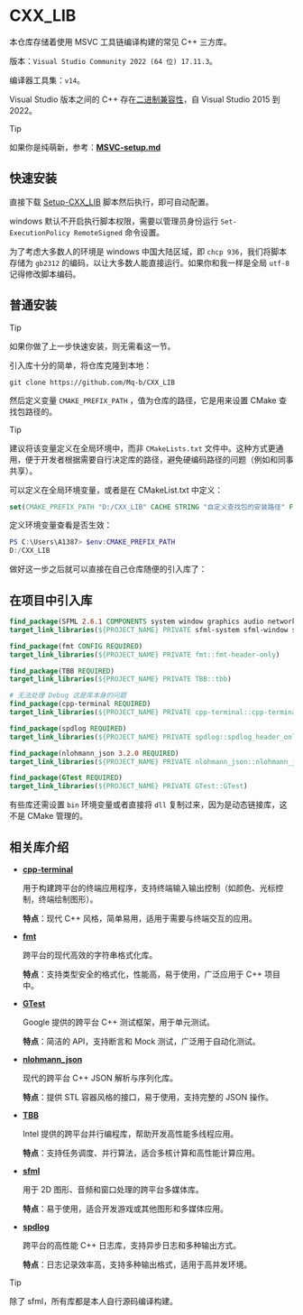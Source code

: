 # CXX_LIB

本仓库存储着使用 MSVC 工具链编译构建的常见 C++ 三方库。

版本：`Visual Studio Community 2022 (64 位) 17.11.3`。

编译器工具集：`v14`。

Visual Studio 版本之间的 C++ 存在[二进制兼容性](https://learn.microsoft.com/zh-cn/cpp/porting/binary-compat-2015-2017?view=msvc-170)，自 Visual Studio 2015 到 2022。

>[!TIP]
>如果你是纯萌新，参考：[**MSVC-setup.md**](./MSVC-setup.md)

## 快速安装

直接下载 [Setup-CXX_LIB](./Setup-CXX_LIB.ps1) 脚本然后执行，即可自动配置。

windows 默认不开启执行脚本权限，需要以管理员身份运行 `Set-ExecutionPolicy RemoteSigned` 命令设置。

为了考虑大多数人的环境是 windows 中国大陆区域，即 `chcp 936`，我们将脚本存储为 `gb2312` 的编码，以让大多数人能直接运行。如果你和我一样是全局 `utf-8` 记得修改脚本编码。


## 普通安装

>[!TIP]
>如果你做了上一步快速安装，则无需看这一节。

引入库十分的简单，将仓库克隆到本地：

```shell
git clone https://github.com/Mq-b/CXX_LIB
```

然后定义变量 `CMAKE_PREFIX_PATH` ，值为仓库的路径，它是用来设置 CMake 查找包路径的。

> [!TIP]
> 建议将该变量定义在全局环境中，而非 `CMakeLists.txt` 文件中。这种方式更通用，便于开发者根据需要自行决定库的路径，避免硬编码路径的问题（例如和同事共享）。

可以定义在全局环境变量，或者是在 CMakeList.txt 中定义：

```cmake
set(CMAKE_PREFIX_PATH "D:/CXX_LIB" CACHE STRING "自定义查找包的安装路径" FORCE)
```

定义环境变量查看是否生效：

```PowerShell
PS C:\Users\A1387> $env:CMAKE_PREFIX_PATH
D:/CXX_LIB
```

做好这一步之后就可以直接在自己仓库随便的引入库了：

## 在项目中引入库

```cmake
find_package(SFML 2.6.1 COMPONENTS system window graphics audio network REQUIRED)
target_link_libraries(${PROJECT_NAME} PRIVATE sfml-system sfml-window sfml-graphics sfml-audio sfml-network)

find_package(fmt CONFIG REQUIRED)
target_link_libraries(${PROJECT_NAME} PRIVATE fmt::fmt-header-only)

find_package(TBB REQUIRED)
target_link_libraries(${PROJECT_NAME} PRIVATE TBB::tbb)

# 无法处理 Debug 这是库本身的问题
find_package(cpp-terminal REQUIRED)
target_link_libraries(${PROJECT_NAME} PRIVATE cpp-terminal::cpp-terminal)

find_package(spdlog REQUIRED)
target_link_libraries(${PROJECT_NAME} PRIVATE spdlog::spdlog_header_only)

find_package(nlohmann_json 3.2.0 REQUIRED)
target_link_libraries(${PROJECT_NAME} PRIVATE nlohmann_json::nlohmann_json)

find_package(GTest REQUIRED)
target_link_libraries(${PROJECT_NAME} PRIVATE GTest::GTest)
```

有些库还需设置 `bin` 环境变量或者直接将 `dll` 复制过来，因为是动态链接库，这不是 CMake 管理的。

## 相关库介绍

- [**cpp-terminal**](https://github.com/jupyter-xeus/cpp-terminal)

  用于构建跨平台的终端应用程序，支持终端输入输出控制（如颜色、光标控制，终端绘制图形）。

  **特点**：现代 C++ 风格，简单易用，适用于需要与终端交互的应用。
  
- [**fmt**](https://github.com/fmtlib/fmt)

  跨平台的现代高效的字符串格式化库。
  
  **特点**：支持类型安全的格式化，性能高，易于使用，广泛应用于 C++ 项目中。

- [**GTest**](https://github.com/google/googletest)

  Google 提供的跨平台 C++ 测试框架，用于单元测试。

  **特点**：简洁的 API，支持断言和 Mock 测试，广泛用于自动化测试。

- [**nlohmann_json**](https://github.com/nlohmann/json)

  现代的跨平台 C++ JSON 解析与序列化库。

  **特点**：提供 STL 容器风格的接口，易于使用，支持完整的 JSON 操作。

- [**TBB**](https://github.com/oneapi-src/oneTBB)

  Intel 提供的跨平台并行编程库，帮助开发高性能多线程应用。

  **特点**：支持任务调度、并行算法，适合多核计算和高性能计算应用。

- [**sfml**](https://github.com/SFML/SFML)

  用于 2D 图形、音频和窗口处理的跨平台多媒体库。

  **特点**：易于使用，适合开发游戏或其他图形和多媒体应用。

- [**spdlog**](https://github.com/gabime/spdlog)
  
  跨平台的高性能 C++ 日志库，支持异步日志和多种输出方式。

  **特点**：日志记录效率高，支持多种输出格式，适用于高并发环境。

> [!TIP]
> 除了 sfml，所有库都是本人自行源码编译构建。
